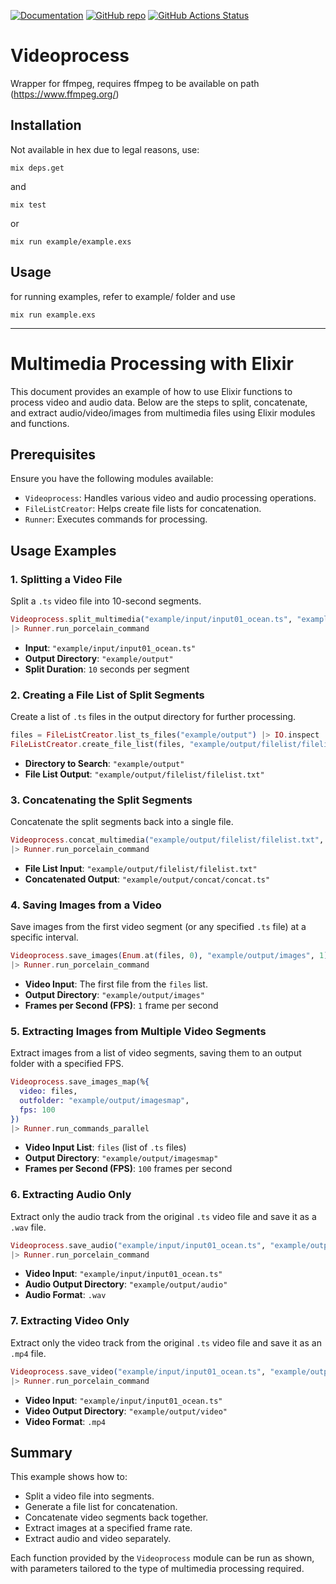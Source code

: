[![Documentation](https://img.shields.io/badge/docs-available-brightgreen.svg)](https://moderntv-ailab.github.io/videoprocess/)
[![GitHub repo](https://img.shields.io/badge/GitHub-Repository-blue)](https://github.com/ModernTV-AILAB/videoprocess)
[![GitHub Actions Status](https://github.com/ModernTV-AILAB/videoprocess/actions/workflows/test.yml/badge.svg)](https://github.com/ModernTV-AILAB/videoprocess/actions)






# Videoprocess

Wrapper for ffmpeg, requires ffmpeg to be available on path (https://www.ffmpeg.org/)

## Installation

Not available in hex due to legal reasons, use:
```
mix deps.get
```
and
```
mix test
```
or
```
mix run example/example.exs
```

## Usage

for running examples, refer to example/ folder and use

```
mix run example.exs
```

---

# Multimedia Processing with Elixir

This document provides an example of how to use Elixir functions to process video and audio data. Below are the steps to split, concatenate, and extract audio/video/images from multimedia files using Elixir modules and functions.

## Prerequisites

Ensure you have the following modules available:
- `Videoprocess`: Handles various video and audio processing operations.
- `FileListCreator`: Helps create file lists for concatenation.
- `Runner`: Executes commands for processing.

## Usage Examples

### 1. Splitting a Video File

Split a `.ts` video file into 10-second segments.

```elixir
Videoprocess.split_multimedia("example/input/input01_ocean.ts", "example/output", 10) 
|> Runner.run_porcelain_command
```

- **Input**: `"example/input/input01_ocean.ts"`
- **Output Directory**: `"example/output"`
- **Split Duration**: `10` seconds per segment

### 2. Creating a File List of Split Segments

Create a list of `.ts` files in the output directory for further processing.

```elixir
files = FileListCreator.list_ts_files("example/output") |> IO.inspect
FileListCreator.create_file_list(files, "example/output/filelist/filelist.txt")
```

- **Directory to Search**: `"example/output"`
- **File List Output**: `"example/output/filelist/filelist.txt"`

### 3. Concatenating the Split Segments

Concatenate the split segments back into a single file.

```elixir
Videoprocess.concat_multimedia("example/output/filelist/filelist.txt", "example/output/concat/concat.ts") 
|> Runner.run_porcelain_command
```

- **File List Input**: `"example/output/filelist/filelist.txt"`
- **Concatenated Output**: `"example/output/concat/concat.ts"`

### 4. Saving Images from a Video

Save images from the first video segment (or any specified `.ts` file) at a specific interval.

```elixir
Videoprocess.save_images(Enum.at(files, 0), "example/output/images", 1) 
|> Runner.run_porcelain_command
```

- **Video Input**: The first file from the `files` list.
- **Output Directory**: `"example/output/images"`
- **Frames per Second (FPS)**: `1` frame per second

### 5. Extracting Images from Multiple Video Segments

Extract images from a list of video segments, saving them to an output folder with a specified FPS.

```elixir
Videoprocess.save_images_map(%{
  video: files, 
  outfolder: "example/output/imagesmap", 
  fps: 100
}) 
|> Runner.run_commands_parallel
```

- **Video Input List**: `files` (list of `.ts` files)
- **Output Directory**: `"example/output/imagesmap"`
- **Frames per Second (FPS)**: `100` frames per second

### 6. Extracting Audio Only

Extract only the audio track from the original `.ts` video file and save it as a `.wav` file.

```elixir
Videoprocess.save_audio("example/input/input01_ocean.ts", "example/output/audio", ".wav") 
|> Runner.run_porcelain_command
```

- **Video Input**: `"example/input/input01_ocean.ts"`
- **Audio Output Directory**: `"example/output/audio"`
- **Audio Format**: `.wav`

### 7. Extracting Video Only

Extract only the video track from the original `.ts` video file and save it as an `.mp4` file.

```elixir
Videoprocess.save_video("example/input/input01_ocean.ts", "example/output/video", ".mp4") 
|> Runner.run_porcelain_command
```

- **Video Input**: `"example/input/input01_ocean.ts"`
- **Video Output Directory**: `"example/output/video"`
- **Video Format**: `.mp4`

## Summary

This example shows how to:
- Split a video file into segments.
- Generate a file list for concatenation.
- Concatenate video segments back together.
- Extract images at a specified frame rate.
- Extract audio and video separately.

Each function provided by the `Videoprocess` module can be run as shown, with parameters tailored to the type of multimedia processing required.
